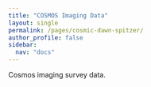 ```yaml
---
title: "COSMOS Imaging Data"
layout: single
permalink: /pages/cosmic-dawn-spitzer/
author_profile: false
sidebar:
  nav: "docs"
---
```


Cosmos imaging survey data. 

